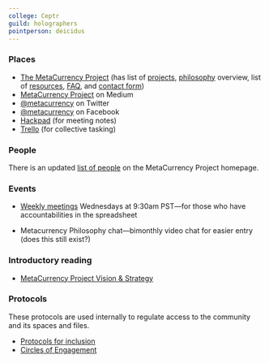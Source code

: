 ```yaml
---
college: Ceptr
guild: holographers
pointperson: deicidus
---
```

### Places
* [The MetaCurrency Project](http://metacurrency.org) (has list of [projects](http://metacurrency.org/#projects), [philosophy](http://metacurrency.org/about) overview, list of [resources](http://metacurrency.org/resources/), [FAQ](http://metacurrency.org/faq/), and [contact form](http://metacurrency.org/contact/))
* [MetaCurrency Project](https://medium.com/metacurrency-project) on Medium
* [@metacurrency](https://twitter.com/metacurrency) on Twitter
* [@metacurrency](https://www.facebook.com/metacurrency) on Facebook
* [Hackpad](https://metacurrency.hackpad.com/) (for meeting notes)
* [Trello](https://trello.com/metacurrency) (for collective tasking)

### People
There is an updated [list of people](http://metacurrency.org/team/) on the MetaCurrency Project homepage.

### Events
- [Weekly meetings](http://ceptr.org/hangout) Wednesdays at 9:30am PST—for those who have accountabilities in the spreadsheet
* Metacurrency Philosophy chat—bimonthly video chat for easier entry (does this still exist?)

### Introductory reading
* [MetaCurrency Project Vision & Strategy](http://metacurrency.org/portfolio-item/metacurrency-project-vision-strategy/)

### Protocols
These protocols are used internally to regulate access to the community and its spaces and files.

* [Protocols for inclusion](https://docs.google.com/document/d/1bB3HAwm1LPYJV9K0VCilJ_Xjob7rA_8js2usfODH6GE/edit)
* [Circles of Engagement](https://docs.google.com/spreadsheets/d/1OXTwI6ANCNiq7AhBuFoj7dxLyGOYyEdz5_P2l5QNzmI/edit#gid=0)
